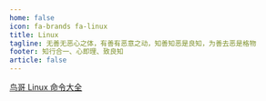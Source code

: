 ```yaml
---
home: false
icon: fa-brands fa-linux
title: Linux
tagline: 无善无恶心之体，有善有恶意之动，知善知恶是良知，为善去恶是格物
footer: 知行合一、心即理、致良知
article: false
---
```

[鸟哥 Linux 命令大全](https://man.niaoge.com/)
<Catalog/>